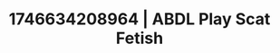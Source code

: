 ---
categories:
- Fantasy lover
- Soft lighting seduction
- Shibari art
- AI-generated
- Deep touch
- Flushed skin
- ASMR
- Cosplay
image: /assets/images/1746634208964.jpg
layout: post
seo:
  description: Featured content with premium ABDL Play, Scat Fetish. HD images available.
  keywords: ABDL Play, Scat Fetish
  og_image: /assets/images/1746634208964.jpg
  schema_type: VisualArtwork
tags:
- ABDL Play
- '#1746634208964'
- Scat Fetish
title: 1746634208964 | ABDL Play Scat Fetish
---